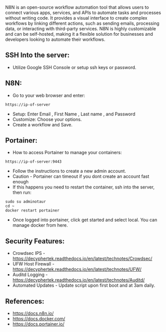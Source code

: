 N8N is an open-source workflow automation tool that allows users to connect various apps, services, and APIs to automate tasks and processes without writing code. It provides a visual interface to create complex workflows by linking different actions, such as sending emails, processing data, or interacting with third-party services. N8N is highly customizable and can be self-hosted, making it a flexible solution for businesses and developers looking to automate their workflows.

SSH Into the server:
--------------------
* Utilize Google SSH Console or setup ssh keys or password.

N8N:
-------------------
* Go to your web browser and enter:
```
https://ip-of-server
```
* Setup: Enter Email , First Name , Last name , and Password
* Customize: Choose your options.
* Create a workflow and Save.

Portainer:
----------
* How to access Portainer to manage your containers:
``` 
https://ip-of-server:9443
```
* Follow the instructions to create a new admin account. 
* Caution - Portainer can timeout if you dont create an account fast enough
* If this happens you need to restart the container, ssh into the server, then run:  
```
sudo su adminotaur
cd ~
docker restart portainer
```
* Once logged into portainer, click get started and select local. You can manage docker from here. 

Security Features:
------------------
* Crowdsec IPS - https://decyphertek.readthedocs.io/en/latest/technotes/Crowdsec/
* UFW Host Firewall - https://decyphertek.readthedocs.io/en/latest/technotes/UFW/
* Auditd Logging - https://decyphertek.readthedocs.io/en/latest/technotes/Auditd/
* Automated Updates - Update script upon first boot and at 3am daily.

References:
-------------
* https://docs.n8n.io/
* https://docs.docker.com/
* https://docs.portainer.io/
